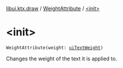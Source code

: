 [libui.ktx.draw](../index.md) / [WeightAttribute](index.md) / [&lt;init&gt;](./-init-.md)

# &lt;init&gt;

`WeightAttribute(weight: `[`uiTextWeight`](../../libui/ui-text-weight.md)`)`

Changes the weight of the text it is applied to.

